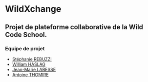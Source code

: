 WildXchange
============
## Projet de plateforme collaborative de la Wild Code School.
 
### Equipe de projet
- [Stéphanie REBUZZI](https://github.com/CSBuzzy)
- [William HASLAG](https://github.com/bhaslag)
- [Jean-Marie LABESSE](https://github.com/jmlabesse)
- [Antoine THOMIRE](https://github.com/Mystaa)
